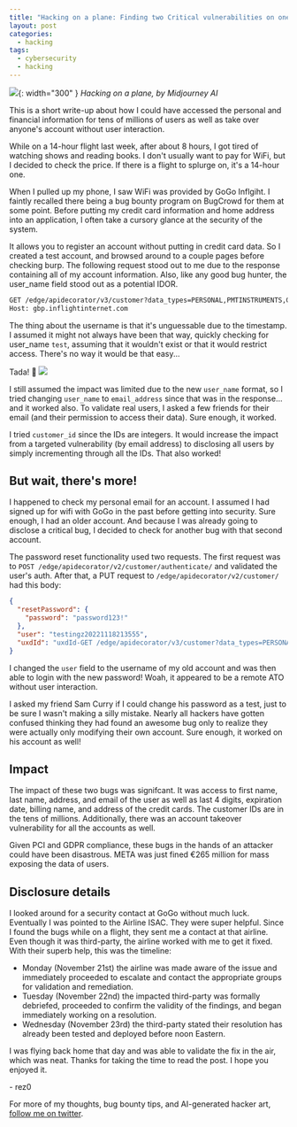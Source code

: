 ```yaml
---
title: "Hacking on a plane: Finding two Critical vulnerabilities on one flight"
layout: post
categories:
  - hacking
tags:
  - cybersecurity
  - hacking
---
```


![](https://i.imgur.com/6u4iy7e.png){: width="300" }
*Hacking on a plane, by Midjourney AI*

This is a short write-up about how I could have accessed the personal and financial information for tens of millions of users as well as take over anyone's account without user interaction. 

While on a 14-hour flight last week, after about 8 hours, I got tired of watching shows and reading books. I don't usually want to pay for WiFi, but I decided to check the price. If there is a flight to splurge on, it's a 14-hour one. 

When I pulled up my phone, I saw WiFi was provided by GoGo Inflgiht. I faintly recalled there being a bug bounty program on BugCrowd for them at some point. Before putting my credit card information and home address into an application, I often take a cursory glance at the security of the system. 

It allows you to register an account without putting in credit card data. So I created a test account, and browsed around to a couple pages before checking burp. The following request stood out to me due to the response containing all of my account information. Also, like any good bug hunter, the user_name field stood out as a potential IDOR.

```html
GET /edge/apidecorator/v3/customer?data_types=PERSONAL,PMTINSTRUMENTS,GROUP_ATTRIBUTES&requester=GOGO_INTERNET&tracking_id=uxdId-N510DN_A25AE4339A5309CCFA508534B99332B0_1668735922_0avmL6L5q&user_name=testingz20221118213555&uxd_id=uxdId-_N510DN_A25AE4339A5309CCFA508534B99332B0_1668735922_0avmL6L5q HTTP/1.1
Host: gbp.inflightinternet.com
```

The thing about the username is that it's unguessable due to the timestamp. I assumed it might not always have been that way, quickly checking for user_name `test`, assuming that it wouldn't exist or that it would restrict access. There's no way it would be that easy...

Tada! 🎉
![](https://i.imgur.com/nuTNom6.png)

I still assumed the impact was limited due to the new `user_name` format, so I tried changing `user_name` to `email_address` since that was in the response... and it worked also. To validate real users, I asked a few friends for their email (and their permission to access their data). Sure enough, it worked. 

I tried `customer_id` since the IDs are integers. It would increase the impact from a targeted vulnerability (by email address) to disclosing all users by simply incrementing through all the IDs. That also worked!

## But wait, there's more!

I happened to check my personal email for an account. I assumed I had signed up for wifi with GoGo in the past before getting into security. Sure enough, I had an older account. And because I was already going to disclose a critical bug, I decided to check for another bug with that second account.

The password reset functionality used two requests. The first request was to 
`POST /edge/apidecorator/v2/customer/authenticate/` and validated the user's auth. After that, a PUT request to `/edge/apidecorator/v2/customer/` had this body:

```json
{
  "resetPassword": {
    "password": "password123!"
  },
  "user": "testingz20221118213555",
  "uxdId": "uxdId-GET /edge/apidecorator/v3/customer?data_types=PERSONAL,PMTINSTRUMENTS,GROUP_ATTRIBUTES&requester=GOGO_INTERNET&tracking_id=uxdId-N510DN_A25AE4339A5309CCFA508534B99332B0_1668735922_0avmL6L5q&user_name=testingz20221118213555&uxd_id=uxdId-_N510DN_A25AE4339A5309CCFA508534B99332B0_1668735922_0avmL6L5q HTTP/1.1_N510DN_A25AE4339A5309CCFA508534B99332B0_1668735922_0avmL6L5q"
}
```

I changed the `user` field to the username of my old account and was then able to login with the new password! Woah, it appeared to be a remote ATO without user interaction. 

I asked my friend Sam Curry if I could change his password as a test, just to be sure I wasn't making a silly mistake. Nearly all hackers have gotten confused thinking they had found an awesome bug only to realize they were actually only modifying their own account. Sure enough, it worked on his account as well!

## Impact

The impact of these two bugs was signifcant. It was access to first name, last name, address, and email of the user as well as last 4 digits, expiration date, billing name, and address of the credit cards. The customer IDs are in the tens of millions. Additionally, there was an account takeover vulnerability for all the accounts as well. 

Given PCI and GDPR compliance, these bugs in the hands of an attacker could have been disastrous. META was just fined €265 million for mass exposing the data of users. 

## Disclosure details

I looked around for a security contact at GoGo without much luck. Eventually I was pointed to the Airline ISAC. They were super helpful. Since I found the bugs while on a flight, they sent me a contact at that airline. Even though it was third-party, the airline worked with me to get it fixed. With their superb help, this was the timeline:

-  Monday (November 21st) the airline was made aware of the issue and immediately proceeded to escalate and contact the appropriate groups for validation and remediation.
-  Tuesday (November 22nd) the impacted third-party was formally debriefed, proceeded to confirm the validity of the findings, and began immediately working on a resolution.
-  Wednesday (November 23rd) the third-party stated their resolution has already been tested and deployed before noon Eastern.

I was flying back home that day and was able to validate the fix in the air, which was neat. Thanks for taking the time to read the post. I hope you enjoyed it. 

\- rez0


For more of my thoughts, bug bounty tips, and AI-generated hacker art, [follow me on twitter](https://twitter.com/rez0__). 

<meta name="twitter:card" content="summary_large_image" />
<meta name="twitter:site" content="@rez0__" />
<meta name="twitter:creator" content="@rez0__" />
<meta property="og:url" content="https://rez0.blog/hacking/2022/12/02-hacking-on-a-plane" />
<meta property="og:title" content="Hacking on a plane" />
<meta property="og:description" content="Finding Two Critical Vulnerabilities On One Flight " />
<meta property="og:image" content="https://i.imgur.com/6u4iy7e.png" />
